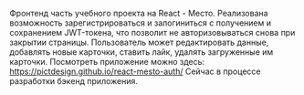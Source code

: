 Фронтенд часть учебного проекта на React - Место. Реализована возможность зарегистрироваться и залогиниться с получением и сохранением JWT-токена, что позволит не авторизовываться снова при закрытии страницы. Пользователь может редактировать данные, добавлять новые карточки, ставить лайк, удалять загруженные им карточки. 
Посмотреть приложение можно здесь: https://pictdesign.github.io/react-mesto-auth/
Сейчас в процессе разработки бэкенд приложения.
